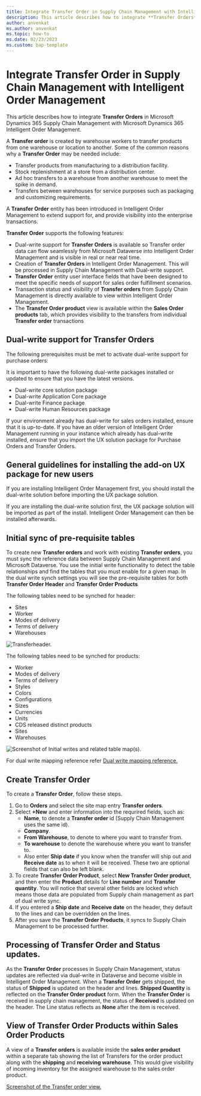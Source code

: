 ```yaml
---
title: Integrate Transfer Order in Supply Chain Management with Intelligent Order Management
description: This article describes how to integrate **Transfer Orders** in Microsoft Dynamics 365 Supply Chain Management with Microsoft Dynamics 365 Intelligent Order Management.
author: anvenkat
ms.author: anvenkat
ms.topic: how-to
ms.date: 02/23/2023
ms.custom: bap-template
---
```


# Integrate Transfer Order in Supply Chain Management with Intelligent Order Management 

This article describes how to integrate **Transfer Orders** in Microsoft Dynamics 365 Supply Chain Management with Microsoft Dynamics 365 Intelligent Order Management.

A **Transfer order** is created by warehouse workers to transfer products from one warehouse or location to another. Some of the common reasons why a **Transfer Order** may be needed include:

- Transfer products from manufacturing to a distribution facility.
- Stock replenishment at a store from a distribution center.
- Ad hoc transfers to a warehouse from another warehouse to meet the spike in demand.
- Transfers between warehouses for service purposes such as packaging and customizing requirements.

A **Transfer Order** entity has been introduced in Intelligent Order Management to extend support for, and provide visibility into the enterprise transactions.

**Transfer Order** supports the following features:

- Dual-write support for **Transfer Orders** is available so Transfer order data can flow seamlessly from Microsoft Dataverse into Intelligent Order Management and is visible in real or near real time.
- Creation of **Transfer Orders** in Intelligent Order Management. This will be processed in Supply Chain Management with Dual-write support.
- **Transfer Order** entity user interface fields that have been designed to meet the specific needs of support for sales order fulfillment scenarios.
- Transaction status and visibility of **Transfer orders** from Supply Chain Management is directly available to view within Intelligent Order Management.
- The **Transfer Order product** view is available within the **Sales Order products** tab, which provides visibility to the transfers from individual **Transfer order** transactions

## Dual-write support for **Transfer Orders**

The following prerequisites must be met to activate dual-write support for purchase orders:

It is important to have the following dual-write packages installed or updated to ensure that you have the latest versions.

- Dual-write core solution package
- Dual-write Application Core package
- Dual-write Finance package
- Dual-write Human Resources package

If your environment already has dual-write for sales orders installed, ensure that it is up-to-date. If you have an older version of Intelligent Order Management running in your instance which already has dual-write installed, ensure that you import the UX solution package for Purchase Orders and Transfer Orders.

## General guidelines for installing the add-on UX package for new users

If you are installing Intelligent Order Management first, you should install the dual-write solution before importing the UX package solution.

If you are installing the dual-write solution first, the UX package solution will be imported as part of the install. Intelligent Order Management can then be installed afterwards.

## Initial sync of pre-requisite tables

To create new **Transfer orders** and work with existing **Transfer orders**, you must sync the reference data between Supply Chain Management and Microsoft Dataverse. You use the initial write functionality to detect the table relationships and find the tables that you must enable for a given map.
In the dual write synch settings you will see the pre-requisite tables for both **Transfer Order Header** and **Transfer Order Products**

The following tables need to be synched for header:

- Sites
- Worker
- Modes of delivery
- Terms of delivery
- Warehouses

![Transferheader.](media/Transferheader.png)

The following tables need to be synched for products:

- Worker
- Modes of delivery
- Terms of delivery
- Styles
- Colors
- Configurations
- Sizes
- Currencies
- Units
- CDS released distinct products
- Sites
- Warehouses

![Screenshot of Initial writes and related table map(s).](media/Tolines.png)

For dual write mapping reference refer [Dual write mapping reference.](/fin-ops-core/dev-itpro/data-entities/dual-write/mapping-reference)

## Create **Transfer Order** 

To create a **Transfer Order**, follow these steps.

1. Go to **Orders** and select the site map entry **Transfer orders**.
1. Select **+New** and enter information into the requrired fields, such as:
   - **Name**, to denote a **Transfer order** id (Supply Chain Management uses the same id).
   - **Company**.
   - **From Warehouse**, to denote to where you want to transfer from.
   - **To warehouse** to denote the warehouse where you want to transfer to. 
   - Also enter **Ship date** if you know when the transfer will ship out and **Receive date** as to when it will be received. These two are optional fields that can also be left blank.  
1. To create **Transfer Order Product**, select **New Transfer Order product**, and then enter the **Product** details for **Line number** and **Transfer quantity**. You will notice that several other fields are locked which means those data are populated from Supply chain management as part of dual write sync.
1. If you entered a **Ship date** and **Receive date** on the header, they default to the lines and can be overridden on the lines.
1. After you save the **Transfer Order Products**, it syncs to Supply Chain Management to be processed further.

## Processing of Transfer Order and Status updates.

As the **Transfer Order** processes in Supply Chain Management, status updates are reflected via dual-write in Dataverse and become visible in Intelligent Order Management. When a **Transfer Order** gets shipped, the status of **Shipped** is updated on the header and lines. **Shipped Quantity** is reflected on the **Transfer Order product** form. When the **Transfer Order** is received in supply chain management, the status of **Received** is updated on the header. The Line status reflects as **None** after the item is received.

## View of **Transfer Order Products** within **Sales Order Products**

A view of a **Transfer orders** is available inside the **sales order product** within a separate tab showing the list of Transfers for the order product along with the **shipping** and **receiving warehouse**. This would give visibility of incoming inventory for the assigned warehouse to the sales order product. 

[Screenshot of the Transfer order view.](media/TO.png)





